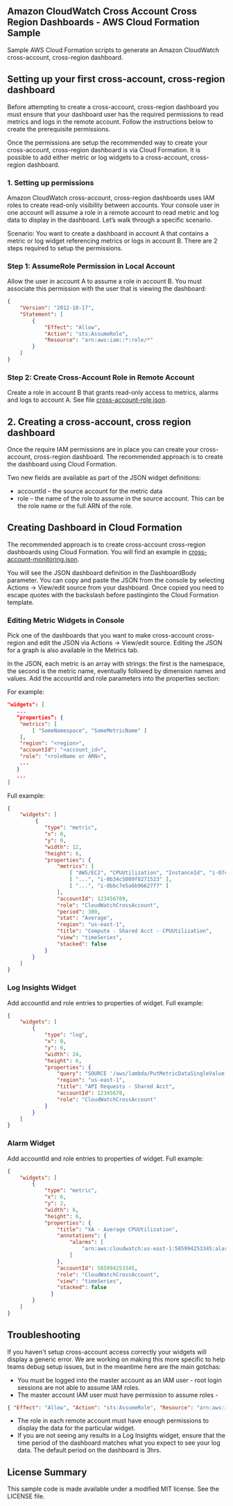 ## Amazon CloudWatch Cross Account Cross Region Dashboards - AWS Cloud Formation Sample

Sample AWS Cloud Formation scripts to generate an Amazon CloudWatch cross-account, cross-region dashboard.


## Setting up your first cross-account, cross-region dashboard

Before attempting to create a cross-account, cross-region dashboard you must ensure that your dashboard user has the required permissions to read metrics and logs in the remote account. Follow the instructions below to create the prerequisite permissions. 

Once the permissions are setup the recommended way to create your cross-account, cross-region dashboard is via Cloud Formation. It is possible to add either metric or log widgets to a cross-account, cross-region dashboard. 

### 1.	Setting up permissions

Amazon CloudWatch cross-account, cross-region dashboards uses IAM roles to create read-only visibility between accounts. Your console user in one account will assume a role in a remote account to read metric and log data to display in the dashboard. Let’s walk through a specific scenario. 

Scenario: You want to create a dashboard in account A that contains a metric or log widget referencing metrics or logs in account B. There are 2 steps required to setup the permissions. 

### Step 1: AssumeRole Permission in Local Account

Allow the user in account A to assume a role in account B. You must associate this permission with the user that is viewing the dashboard:
```json
{
    "Version": "2012-10-17",
    "Statement": [
        {
            "Effect": "Allow",
            "Action": "sts:AssumeRole",
            "Resource": "arn:aws:iam::*:role/*"
        }
    ]
}
```
### Step 2: Create Cross-Account Role in Remote Account

Create a role in account B that grants read-only access to metrics, alarms and logs to account A. See file [cross-account-role.json](cross-account-role.json).

## 2.	Creating a cross-account, cross region dashboard

Once the require IAM permissions are in place you can create your cross-account, cross-region dashboard. The recommended approach is to create the dashboard using Cloud Formation. 

Two new fields are available as part of the JSON widget definitions:
*	accountId – the source account for the metric data
*	role – the name of the role to assume in the source account. This can be the role name or the full ARN of the role. 

## Creating Dashboard in Cloud Formation

The recommended approach is to create cross-account cross-region dashboards using Cloud Formation. You will find an example in [cross-account-monitoring.json](cross-account-monitoring.json). 

You will see the JSON dashboard definition in the DashboardBody parameter. You can copy and paste the JSON from the console by selecting Actions -> View/edit source from your dashboard. Once copied you need to escape quotes with the backslash before pastinginto the Cloud Formation template. 

### Editing Metric Widgets in Console

Pick one of the dashboards that you want to make cross-account cross-region and edit the JSON via Actions -> View/edit source. Editing the JSON for a graph is also available in the Metrics tab.

In the JSON, each metric is an array with strings: the first is the namespace, the second is the metric name, eventually followed by dimension names and values. Add the accountId and role parameters into the properties section:

For example:
```json
"widgets": [
   ...
   “properties”: {
   	"metrics": [
      	[ "SomeNamespace", "SomeMetricName" ]
   	],
   	"region": "<region>",
   	"accountId": "<account_id>",
   	"role": "<roleName or ARN>",
   	...
   }
   ...
]
```

Full example: 
```json
{
    "widgets": [
         {
            "type": "metric",
            "x": 0,
            "y": 0,
            "width": 12,
            "height": 6,
            "properties": {
                "metrics": [
                    [ "AWS/EC2", "CPUUtilization", "InstanceId", "i-07cde5bf63de1c48a" ],
                    [ "...", "i-0b34c5009f0271523" ],
                    [ "...", "i-0bbc7e5a6b96627f7" ]
                ],
                "accountId": 123456789,
                "role": "CloudWatchCrossAccount",
                "period": 300,
                "stat": "Average",
                "region": "us-east-1",
                "title": "Compute - Shared Acct - CPUUtilization",
                "view": "timeSeries",
                "stacked": false
            }
        }   
    ]	
}
```

### Log Insights Widget

Add accountId and role entries to properties of widget. Full example:
```json
{
    "widgets": [
        {
            "type": "log",
            "x": 0,
            "y": 6,
            "width": 24,
            "height": 6,
            "properties": {
                "query": "SOURCE '/aws/lambda/PutMetricDataSingleValue' | fields @timestamp, @message\n| sort @timestamp desc\n| limit 20",
                "region": "us-east-1",
                "title": "API Requests - Shared Acct",
                "accountId": 12345678,
                "role": "CloudWatchCrossAccount"
            }
        }
    ]
}
```

### Alarm Widget

Add accountId and role entries to properties of widget. Full example:
```json
{
    "widgets": [
        {
            "type": "metric",
            "x": 6,
            "y": 2,
            "width": 6,
            "height": 6,
            "properties": {
                "title": "XA - Average CPUUtilization",
                "annotations": {
                    "alarms": [
                        "arn:aws:cloudwatch:us-east-1:585994253345:alarm:XA - Average CPUUtilization"
                    ]
                },
                "accountId": 585994253345,
                "role": "CloudWatchCrossAccount",
                "view": "timeSeries",
                "stacked": false
              }
        }
    ]
}
```

## Troubleshooting

If you haven't setup cross-account access correctly your widgets will display a generic error. We are working on making this more specific to help teams debug setup issues, but in the meantime here are the main gotchas:
*	You must be logged into the master account as an IAM user - root login sessions are not able to assume IAM roles.
*	The master account IAM user must have permission to assume roles -
```json
{ "Effect": "Allow", "Action": "sts:AssumeRole", "Resource": "arn:aws:iam::*::role/*" }
```
*	The role in each remote account must have enough permissions to display the data for the particular widget.
*	If you are not seeing any results in a Log Insights widget, ensure that the time period of the dashboard matches what you expect to see your log data. The default period on the dashboard is 3hrs. 

## License Summary

This sample code is made available under a modified MIT license. See the LICENSE file.
